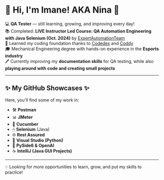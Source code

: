 # 🌸 Hi, I'm Imane! AKA Nina 🌸  

💻 **QA Tester** — still learning, growing, and improving every day!  
📚 Completed: **LIVE Instructor Led Course: QA Automation Engineering with Java Selenium (Oct. 2024)** by [ExpertAutomationTeam](https://expertautomationteam.com/)  
🌱 Learned my coding foundation thanks to [Codedex](https://www.codedex.io/@theonlynina) and [Coddy](https://coddy.tech/)  
🎓 Mechanical Engineering degree with hands-on experience in the **Esports industry**  
🖊 Currently improving my **documentation skills** for QA testing, while also **playing around with code and creating small projects**

---

## ✨ My GitHub Showcases ✨  
Here, you'll find some of my work in:  
- 🛠 **Postman**  
- 📊 **JMeter**  
- 🥒 **Cucumber**  
- 🖱 **Selenium** (Java)  
- 🌐 **Rest Assured**  
- 🐍 **Visual Studio (Python)**  
- 💜 **PySide6 & OpenAI**
- ☕ **IntelliJ (Java GUI Projects)**
 

---

💡 Looking for more opportunities to learn, grow, and put my skills to practice!
